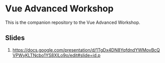 # Vue Advanced Workshop

This is the companion repository to the Vue Advanced Workshop.

## Slides

1. https://docs.google.com/presentation/d/1TgDx4DN8YqfdndYWMovBcQVPWyKLTNcbo1YS8XlLo9o/edit#slide=id.p
